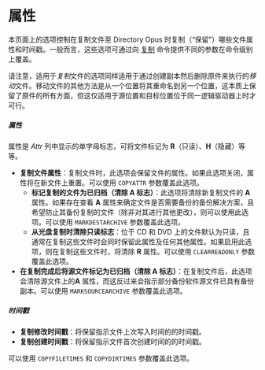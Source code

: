 # 属性

本页面上的选项控制在复制文件至 Directory Opus 时复制（“保留”）哪些文件属性和时间戳。一般而言，这些选项可通过向 [复制](/Manual/reference/command_reference/internal_commands/copy.zh.md) 命令提供不同的参数在命令级别上覆盖。

请注意，适用于*复制*文件的选项同样适用于通过创建副本然后删除原件来执行的*移动*文件。移动文件的其他方法是从一个位置将其重命名到另一个位置，这本质上保留了原件的所有方面，但这仅适用于源位置和目标位置位于同一逻辑驱动器上时才可行。

##### 属性

属性是 *Attr* 列中显示的单字母标志，可将文件标记为 **R**（只读）、**H**（隐藏）等等。

- **复制文件属性**：复制文件时，此选项会保留文件的属性。如果此选项关闭，属性将在新文件上重置。可以使用 `COPYATTR` 参数覆盖此选项。
  - **标记复制的文件为已归档（清除 A 标志）**：此选项将清除新复制文件的 **A** 属性。如果存在查看 **A** 属性来确定文件是否需要备份的备份解决方案，且希望防止其备份复制的文件（除非对其进行其他更改），则可以使用此选项。可以使用 `MARKDESTARCHIVE` 参数覆盖此选项。
  - **从光盘复制时清除只读标志**：位于 CD 和 DVD 上的文件默认为只读，且通常在复制这些文件时会同时保留此属性及任何其他属性。如果启用此选项，则在复制这些文件时，将清除 **R** 属性。可以使用 `CLEARREADONLY` 参数覆盖此选项。
- **在复制完成后将源文件标记为已归档（清除 A 标志）**：在复制文件后，此选项会清除源文件上的**A** 属性，而这反过来会指示部分备份软件源文件已具有备份副本。可以使用 `MARKSOURCEARCHIVE` 参数覆盖此选项。

##### 时间戳

- **复制修改时间戳**：将保留指示文件上次写入时间的的时间戳。
- **复制创建时间戳**：将保留指示文件首次创建时间的的时间戳。

可以使用 `COPYFILETIMES` 和 `COPYDIRTIMES` 参数覆盖此选项。